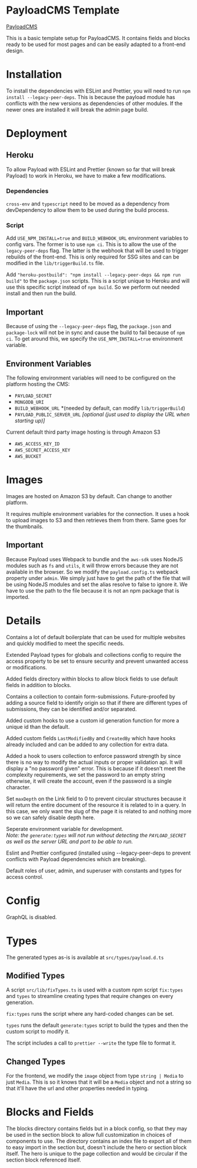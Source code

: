 # PayloadCMS Template

[PayloadCMS](https://payloadcms.com/)

This is a basic template setup for PayloadCMS. It contains fields and
blocks ready to be used for most pages and can be easily adapted to a
front-end design.

# Installation

To install the dependencies with ESLint and Prettier, you will need to
run `npm install --legacy-peer-deps`. This is because the payload module
has conflicts with the new versions as dependencies of other modules.
If the newer ones are installed it will break the admin page build.

# Deployment

## Heroku

To allow Payload with ESLint and Prettier (known so far that will break Payload) 
to work in Heroku, we have to make a few modifications.

### Dependencies

`cross-env` and `typescript` need to be moved as a dependency from devDependency
to allow them to be used during the build process.

### Script

Add `USE_NPM_INSTALL=true` and `BUILD_WEBHOOK_URL` environment variables to config 
vars. The former is to use `npm ci`. This is to allow the use of the `legacy-peer-deps` 
flag. The latter is the webhook that will be used to trigger rebuilds of the front-end.
This is only required for SSG sites and can be modified in the `lib/triggerBuild.ts` file.

Add `"heroku-postbuild": "npm install --legacy-peer-deps && npm run build"` to
the `package.json` scripts. This is a script unique to Heroku and will use this
specific script instead of `npm build`. So we perform out needed install and
then run the build.

## **Important**

Because of using the `--legacy-peer-deps` flag, the `package.json` and
`package-lock` will not be in sync and cause the build to fail because
of `npm ci`. To get around this, we specify the `USE_NPM_INSTALL=true`
environment variable.

## Environment Variables

The following environment variables will need to be configured on the
platform hosting the CMS:

- `PAYLOAD_SECRET`
- `MONGODB_URI`
- `BUILD_WEBHOOK_URL` *(needed by default, can modify `lib/triggerBuild`)
- `PAYLOAD_PUBLIC_SERVER_URL` *[optional (just used to display the URL when starting up)]*

Current default third party image hosting is through Amazon S3
- `AWS_ACCESS_KEY_ID`
- `AWS_SECRET_ACCESS_KEY`
- `AWS_BUCKET`

# Images

Images are hosted on Amazon S3 by default. Can change to another platform.

It requires multiple environment variables for the connection. It uses a hook to
upload images to S3 and then retrieves them from there. Same goes for the thumbnails.

## **Important**

Because Payload uses Webpack to bundle and the `aws-sdk` uses NodeJS modules such as
`fs` and `utils`, it will throw errors because they are not available in the browser.
So we modify the `payload.config.ts` webpack property under `admin`. We simply just
have to get the path of the file that will be using NodeJS modules and set the alias
resolve to false to ignore it. We have to use the path to the file because it is not
an npm package that is imported.

# Details

Contains a lot of default boilerplate that can be used for multiple
websites and quickly modified to meet the specific needs.

Extended Payload types for globals and collections config to require the
access property to be set to ensure security and prevent unwanted
access or modifications.

Added fields directory within blocks to allow block fields to use
default fields in addition to blocks.

Contains a collection to contain form-submissions. Future-proofed by
adding a source field to identify origin so that if there are different
types of submissions, they can be identified and/or separated.

Added custom hooks to use a custom id generation function for more a
unique id than the default.

Added custom fields `LastModifiedBy` and `CreatedBy` which have hooks
already included and can be added to any collection for extra data.

Added a hook to users collection to enforce password strength by since
there is no way to modify the actual inputs or proper validation api. It
will display a "no password given" error. This is because if it doesn't
meet the complexity requirements, we set the password to an empty string
otherwise, it will create the account, even if the password is a single
character.

Set `maxDepth` on the Link field to 0 to prevent circular structures because
it will return the entire document of the resource it is related to in
a query. In this case, we only want the slug of the page it is related to
and nothing more so we can safely disable depth here.

Seperate environment variable for development.\
*Note: the `generate:types` will not run without detecting the* 
*`PAYLOAD_SECRET` as well as the server URL and port to be able*
*to run.*

Eslint and Prettier configured (installed using --legacy-peer-deps to
prevent conflicts with Payload dependencies which are breaking).

Default roles of user, admin, and superuser with constants and
types for access control.

# Config

GraphQL is disabled.

# Types

The generated types as-is is available at `src/types/payload.d.ts`

## Modified Types

A script `src/lib/fixTypes.ts` is used with a custom npm script `fix:types` and
`types` to streamline creating types that require changes on every generation.

`fix:types` runs the script where any hard-coded changes can be set.

`types` runs the default `generate:types` script to build the types and then the
custom script to modify it.

The script includes a call to `prettier --write` the type file to format it.

## Changed Types

For the frontend, we modify the `image` object from type `string | Media` to just
`Media`. This is so it knows that it will be a `Media` object and not a string so
that it'll have the url and other properties needed in typing.

# Blocks and Fields

The blocks directory contains fields but in a block config, so that they may be used
in the section block to allow full customization in choices of components to use.
The directory contains an index file to export all of them to easy import in the
section but, doesn't include the hero or section block itself. The hero is unique
to the page collection and would be circular if the section block referenced itself.